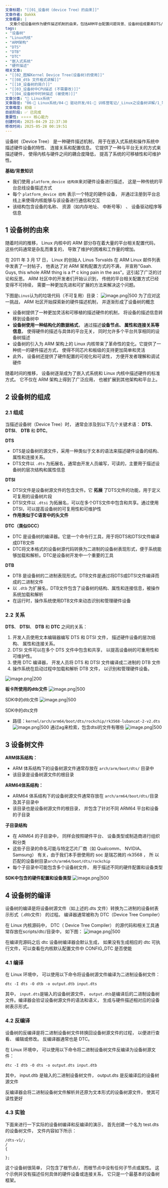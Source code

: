 ```yaml
---
文章标题: "[[01_设备树（device Tree）的由来]]" 
文章作者: Dakkk
文章概要: |
  文章介绍设备树作为硬件描述机制的由来，包括ARM平台配置问题背景、设备树组成要素DTS/DTSI/DTB/DTC及其关系、编译反编译过程等基础知识。
tags:
- "设备树"
- "Linux内核"
- "ARM架构"
- "DTS"
- "DTB"
- "DTC"
- "嵌入式系统"
- "硬件描述"
相关文章:
- "[[02_图解Kernel Device Tree(设备树)的使用]]"
- "[[08_dtb 文件格式讲解]]"
- "[[10_设备树的简介]]"
- "[[03_设备树中CPU描述 (不需要改)]]"
- "[[04_设备树中时钟描述 (被使用)]]"
文章分类: "🐧 Linux系统"
文章路径: "06-🐧 Linux系统/04-🔌 驱动开发/01-📝 训练营笔记/_Linux之设备树详解/1_笔记/01_设备树（device Tree）的由来.md"
文章难度: 初级 💧
目前阶段: ✅ 已完成
重要性: ⭐⭐⭐⭐ 核心能力
创建时间: 2025-04-29 22:37:30
修改时间: 2025-05-28 00:19:51
---
```


设备树（Device Tree） 是一种硬件描述机制， 用于在嵌入式系统和操作系统中描述硬件设备的特性、 连接关系和配置信息。 它提供了一种与平台无关的方式来描述硬件， 使得内核与硬件之间的耦合度降低， 提高了系统的可移植性和可维护性。

**基础/背景知识**
- 我们使用 `platform_device 结构体`来对硬件设备进行描述， 这是一种传统的平台总线设备描述方式
- 每个 `platform_device 结构` 表示一个特定的硬件设备， 并通过注册到平台总线上来使得内核能够与该设备进行通信和交互
- 该结构包含设备的名称、 资源（如内存地址、 中断号等） 、 设备驱动程序等信息

## 1 设备树的由来

随着时间的推移， Linux 内核中的 ARM 部分存在着大量的平台相关配置代码， 这些代码通常是杂乱而重复的， 导致了维护的困难和工作量的增加。

在 2011 年 3 月 17 日， Linux 的创始人 Linus Torvalds 在 ARM Linux 邮件列表中发表了一封帖子， 他表达了对 ARM 架构配置方式的不满， 并宣称"Gaah. Guys, this whole ARM thing is a f* c king pain in the ass"。这引起了广泛的讨论和反思。 ARM 社区中的开发者们开始认识到， 传统的平台相关配置方式已经变得不可持续， 需要一种更加先进和可扩展的方法来解决这个问题。

下图是`Linus`认为的垃圾代码（不可复用）目录：
![image.png|500](https://my-obsidian-image.oss-cn-guangzhou.aliyuncs.com/2025/04/a0f9dbcdc1b6a153d30dde315a407980.png)
为了应对这一挑战， ARM 社区开始探索新的硬件描述机制， 并逐渐形成了设备树的概念

- 设备树提供了一种更加灵活和可移植的描述硬件的机制， 将设备的描述信息转移到设备树中
- **设备树使用一种结构化的数据格式**， 通过描述**设备节点、 属性和连接关系等信息**， 使得硬件的描述与具体的平台无关， 同时允许多个平台共享相同的设备树描述
- 设备树的引入为 ARM 架构上的 Linux 内核带来了革命性的变化。它提供了一种统一的硬件描述方式， 使得不同芯片和板级的支持更加简单和灵活
- 此外， 设备树还提供了硬件配置的可视化和可读性， 方便开发者理解和调试硬件

随着时间的推移， 设备树逐渐成为了嵌入式系统和 Linux 内核中描述硬件的标准方式。 它不仅在 ARM 架构上得到了广泛应用， 也被扩展到其他架构和平台上。

## 2 设备树的组成

### 2.1 组成

当描述设备树（Device Tree）时， 通常会涉及到以下几个关键术语： **DTS**、 **DTSI**、 **DTB** 和 **DTC**。

**DTS**
- DTS是设备树的源文件，采用一种类似于文本的语法来描述硬件设备的结构、属性和连接关系。
- DTS文件以 `.dts` 为拓展名，通常由开发人员编写，可读的，主要用于描述设备树的层次结构和属性信息

**DTSI**
- DTSI文件是设备树源文件的包含文件。它 **拓展** 了DTS文件的功能，用于定义可复用的设备树片段
- DTSI文件以 `.dtsi` 为拓展名，可以在多个DTS文件中包含和共享。通过使用DTSI，可以提高设备树的可复用性和可维护性
- **作用类似于C语言中的头文件**

**DTC（类似GCC）**
- DTC 是设备树的编译器。它是一个命令行工具，用于将DTS和DTSI文件编译成DTB文件
- DTC将文本格式的设备树源代码转换为二进制的设备树表现形式，便于系统能够加载和解析。DTC是设备树开发中一个重要的工具

**DTB**
- DTB 是设备树的二进制表现形式。DTB文件是通过将DTS或DTSI文件编译而成的二进制文件
- 以 `.dtb` 为扩展名，DTB文件包含了设备树的结构、属性和连接信息，被操作系统加载和解析
- 在运行时，操作系统使用DTB文件来动态识别和管理硬件设备

### 2.2 关系

**DTS**、 **DTSI**、 **DTB** 和 **DTC** 之间的关系：
1. 开发人员使用文本编辑器编写 DTS 和 DTSI 文件， 描述硬件设备的层次结构、 属性和连接关系。
2. DTSI 文件可以在多个 DTS 文件中包含和共享， 以提高设备树的可重用性和可维护性。
3. 使用 DTC 编译器， 开发人员将 DTS 和 DTSI 文件编译成二进制的 DTB 文件
4. 操作系统在启动过程中加载和解析 DTB 文件， 以识别和管理硬件设备。

![image.png|200](https://my-obsidian-image.oss-cn-guangzhou.aliyuncs.com/2025/04/bc23e66bf50cf6363c16fc905649120d.png)

**板卡所使用的dtb文件**
![image.png|500](https://my-obsidian-image.oss-cn-guangzhou.aliyuncs.com/2025/04/f00aaafd3febf2549b3bbcbf47b65b66.png)

SDK中的dtb文件
![image.png|500](https://my-obsidian-image.oss-cn-guangzhou.aliyuncs.com/2025/05/4c30ea2b0a58accc4d85e4b1dbd4c378.png)

SDK中的dts文件
- 路径：`kernel/arch/arm64/boot/dts/rockchip/rk3568-lubancat-2-v2.dts`
  ![image.png|500](https://my-obsidian-image.oss-cn-guangzhou.aliyuncs.com/2025/05/4aa4848f04c213eab71c57160e295328.png)
通过ag来检索，包含dtsi的文件有哪些
![image.png|500](https://my-obsidian-image.oss-cn-guangzhou.aliyuncs.com/2025/05/deee7b591985a2f00b5cbe0d8bdce9ac.png)

## 3 设备树文件

**ARM体系结构：** 
- ARM 体系结构下的设备树源文件通常存放在 `arch/arm/boot/dts/` 目录中
- 该目录是设备树源文件的根目录

**ARM64体系结构：**
- ARM64 体系结构下的设备树源文件通常存放在 `arch/arm64/boot/dts/`目录 及其子目录中
- 该目录也是设备树源文件的根目录， 并包含了针对不同 ARM64 平台和设备的子目录

**子目录结构**
- 在 ARM64 的子目录中， 同样会按照硬件平台、 设备类型或制造商进行组织和分类
- 这些子目录的命名可能与特定芯片厂商（如 Qualcomm、 NVIDIA、 Samsung） 有关，由于我们本手册使用的 soc 是瑞芯微的 rk3568 ， 所 以匹配的设备树目录`arch/arm64/boot/dts/rockchip`
- 每个子目录中可能包含多个设备树文件， 用于描述不同的硬件配置和设备类型

**SDK中包含的硬件配置和设备类型**
![image.png|500](https://my-obsidian-image.oss-cn-guangzhou.aliyuncs.com/2025/04/e7c89a5c7243128c18ed2812505e1eb1.png)
## 4 设备树的编译

设备树的编译是将设备树源文件（如上述的.dts 文件）转换为二进制的设备树表示形式（.dtb文件） 的过程。 编译器通常被称为 DTC（Device Tree Compiler）

在 Linux 内核源码中， DTC（ Device Tree Compiler） 的源代码和相关工具通常存放在scripts/dtc/目录中， 如下图：
![image.png|500](https://my-obsidian-image.oss-cn-guangzhou.aliyuncs.com/2025/04/01886b82d717b015ba09de8d58bcdf84.png)

在编译完源码之后 dtc 设备树编译器会默认生成， 如果没有生成相应的 dtc 可执行文件，可以查看在内核默认配置文件中 CONFIG_DTC 是否使能
### 4.1 编译

在 Linux 环境中， 可以使用以下命令将设备树源文件编译为二进制设备树文件：
```shell
dtc -I dts -O dtb -o output.dtb input.dts
```

其中， `input.dts`是输入的设备树源文件， `output.dtb`是编译后的二进制设备树文件。编译器会验证设备树源文件的语法和语义， 生成与硬件描述相对应的设备树表示形式。
### 4.2 反编译

设备树的反编译是将二进制设备树文件转换回设备树源文件的过程， 以便进行查看、 编辑或修改。 反编译器通常也是 DTC。

在 Linux 环境中， 可以使用以下命令将二进制设备树文件反编译为设备树源文件：
```shell
dtc -I dtb -O dts -o output.dts input.dtb
```
其中， input.dtb 是输入的二进制设备树文件， output.dts 是反编译后的设备树源文件

反编译器会将二进制设备树文件解析并还原为文本形式的设备树源文件， 使其可读性更好

### 4.3 实验

下面来进行一下实际的设备树编译和反编译的演示， 首先创建一个名为 test.dts 的设备树文件， 文件内容如下所示：
```dts
/dts-v1/;
/
{

};
```

这个设备树很简单， 只包含了根节点/， 而根节点中没有任何子节点或属性。 这个示例并没有描述任何具体的硬件设备或连接关系， 它只是一个最基本的设备树框架。
